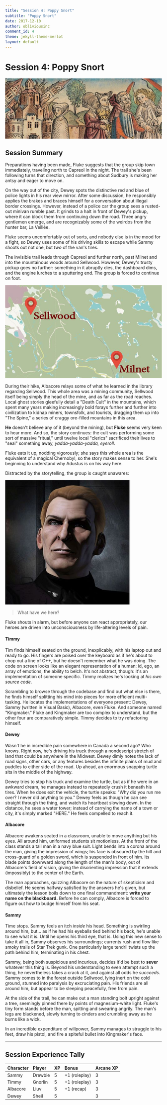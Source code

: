 ```yaml
---
title: "Session 4: Poppy Snort"
subtitle: "Poppy Snort"
date: 2017-12-10
author: obliviousinc
comment_id: 4
theme: jekyll-theme-merlot
layout: default
---
```


# Session 4: Poppy Snort

![Gomorrah](/assets/img/hdr/gomorrah.jpg)

## Session Summary

Preparations having been made, Fluke suggests that the group skip town immediately, traveling north to Capreol in the night.  The trail she's been following turns that direction, and something about Sudbury is making her antsy and eager to move on.

On the way out of the city, Dewey spots the distinctive red and blue of police lights in his rear view mirror.  After some discussion, he responsibly applies the brakes and braces himself for a conversation about illegal border crossings.  However, instead of a police car the group sees a rusted-out minivan rumble past.  It grinds to a halt in front of Dewey's pickup, where it can block them from continuing down the road.  Three angry gentlemen emerge, and are recognizably some of the weirdos from the hunter bar, La Veillée.

Fluke seems uncomfortably out of sorts, and nobody else is in the mood for a fight, so Dewey uses some of his driving skills to escape while Sammy shoots out not one, but *two* of the van's tires.

The invisible trail leads through Capreol and further north, past Milnet and into the mountainous woods around Sellwood.  However, Dewey's trusty pickup goes no further:  something in it abruptly dies, the dashboard dims, and the engine lurches to a sputtering end.  The group is forced to continue on foot.

![Sellwood](/assets/img/sellwood.jpg)

During their hike, Albacore relays some of what he learned in the library regarding Sellwood.  This whole area was a mining community, Sellwood itself being simply the head of the mine, and as far as the road reaches.  Local ghost stories gleefully detail a "Death Cult" in the mountains, which spent many years making increasingly bold forays further and further into civilization to kidnap miners, townsfolk, and tourists, dragging them up into "The Spine," a series of craggy ore-filled mountains in this area.  

**He** doesn't believe any of it (beyond the mining), but **Fluke** seems very keen to hear more.  And so, the story continues:  the cult was performing some sort of massive "ritual," until twelve local "clerics" sacrificed their lives to "seal" something away, *yadda-yadda-yadda, eyeroll*.

Fluke eats it up, nodding vigorously; she says this whole area is the equivalent of a magical Chernobyl, so the story makes sense to her.  She's beginning to understand why Adustus is on his way here.

Distracted by the storytelling, the group is caught unawares: 

![Kingmaker](/assets/img/npc/sm/king1.jpg)

> What have we here?

Fluke shouts in alarm, but before anyone can react appropriately, our heroes are driven into unconsciousness by life-altering levels of pain.

#### Timmy

Tim finds himself seated on the ground, inexplicably, with his laptop out and ready to go.  His fingers are poised over the keyboard as if he's about to chop out a line of C++, but he doesn't remember what he was doing.  The code on screen looks like an elegant representation of a human:  id, ego, an array of emotions, the ability to belch.  It's not abstract, though:  it's an implementation of someone specific.  Timmy realizes he's looking at *his own source code.*

Scrambling to browse through the codebase and find out what else is there, he finds himself splitting his mind into pieces for more efficient multi-tasking.  He locates the implementations of everyone present:  Dewey, Sammy (written in Visual Basic), Albacore, even Fluke.  And someone named "Kingmaker."  Fluke and Kingmaker are too complex to understand, but the other four are comparatively simple.  Timmy decides to try refactoring himself.

#### Dewey

Wasn't he in incredible pain somewhere in Canada a second ago?  Who knows.  Right now, he's driving his truck through a nondescript stretch of land that could be anywhere in the Midwest.  Dewey dimly notes the lack of road signs, other cars, or any features besides the infinite plains of mud and puddles to either side of the road.  Up ahead, an enormous snapping turtle sits in the middle of the highway.

Dewey tries to stop his truck and examine the turtle, but as if he were in an awkward dream, he manages instead to repeatedly crush it beneath his tires.  When he does exit the vehicle, the turtle speaks:  "Why did you run me over?  I never did anything to you."  Dewey feels as though he can see straight through the thing, and watch its heartbeat slowing down.  In the distance, he sees a water tower; instead of carrying the name of a town or city, it's simply marked "HERE."  He feels compelled to reach it.

#### Albacore

Albacore awakens seated in a classroom, unable to move anything but his eyes.  All around him, uniformed students sit motionless.  At the front of the class stands a tall man in a navy blue suit.  Light bends into a corona around the man, giving the impression of wings; his face is obscured by the hilt and cross-guard of a golden sword, which is suspended in front of him.  Its blade points downward along the length of the man's body, out of Albacore's field of vision, giving the disorienting impression that it extends (impossibly) to the center of the Earth.

The man approaches, quizzing Albacore on the nature of skepticism and disbelief.  He seems halfway satisfied by the answers he's given, but ultimately the lesson boils down to one final commandment:  **write your name on the blackboard.**  Before he can comply, Albacore is forced to figure out how to budge himself from his seat.

#### Sammy

Time stops.  Sammy feels an itch *inside* his head.  Something is swirling around him, but... as if he had his eyeballs tied behind his back, he's unable to see what it is.  Until he opens his third eye, that is.  Using this new sense to take it all in, Sammy observes his surroundings; currents rush and flow like smoky trails of Star Trek gunk.  One particularly large tendril twists up the path behind him, terminating in his chest.

Sammy, being both suspicious and incurious, decides it'd be best to **sever** whatever this thing is.  Beyond his understanding to even attempt such a thing, he nevertheless takes a crack at it, and against all odds he *succeeds*.  Sammy comes to in the forest outside Sellwood, lying inert on the cold ground, stunned into paralysis by excruciating pain.  His friends are all around him, but appear to be sleeping peacefully, free from pain.

At the side of the trail, he can make out a man standing bolt upright against a tree, seemingly pinned there by points of magnesium-white light.  Fluke's tiny form stands before the man, spitting and swearing angrily.  The man's legs are blackened, slowly turning to cinders and crumbling away as he burns like a wick.

In an incredible expenditure of willpower, Sammy manages to struggle to his feet, draw his pistol, and fire a spiteful bullet into Kingmaker's face.

* * *

## Session Experience Tally

| Character | Player  | XP  | Bonus         | Arcane XP |
|:--------- |:------- |:--- |:------------- |:--------- |
| Sammy     | Drewbie | 5   | +1 (roleplay) | 3         |
| Timmy     | Gnorlin | 5   | +1 (roleplay) | 3         |
| Albacore  | Liuv    | 5   | +1 (recap)    | 3         |
| Dewey     | Sheil   | 5   |               | 3         |